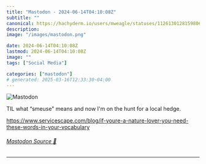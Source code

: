 ```yaml
---
title: "Mastodon - 2024-06-14T04:10:08Z"
subtitle: ""
canonical: https://hachyderm.io/users/mweagle/statuses/112613012815980615
description:
image: "/images/mastodon.png"

date: 2024-06-14T04:10:08Z
lastmod: 2024-06-14T04:10:08Z
image: ""
tags: ["Social Media"]

categories: ["mastodon"]
# generated: 2025-03-16T12:33:30-04:00
---
```

![Mastodon](/images/mastodon.png)

<p>TIL what “smeuse&quot; means and now I&#39;m on the hunt for a local hedge.</p><p><a href="https://www.servicescape.com/blog/if-youre-a-nature-lover-you-need-these-words-in-your-vocabulary" target="_blank" rel="nofollow noopener noreferrer" translate="no"><span class="invisible">https://www.</span><span class="ellipsis">servicescape.com/blog/if-youre</span><span class="invisible">-a-nature-lover-you-need-these-words-in-your-vocabulary</span></a></p>


###### [Mastodon Source 🐘](https://hachyderm.io/@mweagle/112613012815980615)

___
